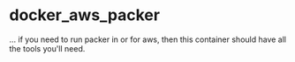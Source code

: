 # docker_aws_packer
... if you need to run packer in or for aws, then this container should have all the tools you'll need.
